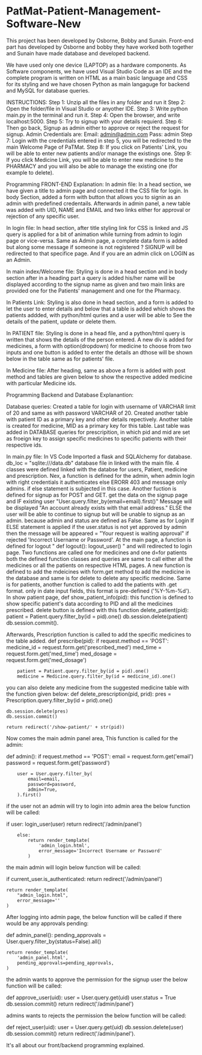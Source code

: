 # PatMat-Patient-Management-Software-New
This project has been developed by Osborne, Bobby and Sunain. Front-end part has developed by Osborne and bobby they have worked both together and  Sunain have made database and developed backend.

We have used only one device (LAPTOP) as a hardware components. 
As Software components, we have used Visual Studio Code as an IDE and the complete program is written on HTML as a main basic language and CSS for its styling and we have chosen Python as main langaguge for backend and MySQL for database queries.

INSTRUCTIONS:
Step 1:
Unzip all the files in any folder and run it
Step 2: 
Open the folder/file in Visual Studio or anyother IDE.
Step 3:
Write python main.py in the terminal and run it.
Step 4:
Open the browser, and write localhost:5000.
Step 5:
Try to signup with your details requierd.
Step 6:
Then go back, Signup as admin either to approve or reject the request for signup. 
Admin Credentials are:
Email: admin@admin.com
Pass: admin
Step 7:
Login with the credentials entered in step 5, you will be redirected to the main Welcome Page of PaTMat.
Step 8:
If you click on Patients' Link, you will be able to enter new patients and/or manage the existings one. 
Step 9:
If you click Medicine Link, you will be able to enter new medicine to the PHARMACY and you will also be able to manage the existing one (for example to delete).


Programming FRONT-END Explanation:
In admin file:
In a head section, we have given a title to admin page and connected it the CSS file for login.
In body Section, added a form with button that allows you to signin as an admin with predefined credentails.
Afterwards in admin panel, a new table was added with UID, NAME and EMAIL  and two links either for approval or rejection of any specific user.

In login file:
In head section, after title styling link for CSS is linked and JS query is applied for a bit of animation while turning from admin to login page or vice-versa.
Same as Admin page, a complete data form is added but along some message if someone is not registered ? SIGNUP will be redirected to that specifice page. 
And if you are an admin click on LOGIN as an Admin.

In main index/Welcome file:
Styling is done in a head section and in body section after in a heading part a query is added his/her name will be displayed according to the signup name as given and two main links are provided one for the Patients' management and one for the Pharmacy.

In Patients Link:
Styling is also done in head section, and a form is added to let the user to enter details and below that a table is added which shows the patients addded, with python/html quries and a user will be able to See the details of the patient, update or delete them.


In PATIENT file:
Styling is done in a head file, and a python/html query is written that shows the details of the person entered.
A new div is added for medicines, a form with option(dropdown) for medicine to choose from two inputs and one button is added to enter the details an dthose will be shown below in the table same as for patients' file.

In Medicine file:
After heading, same as above a form is added with post method and tables are given below to show the respective added medicine with particular Medicine ids.

Programming Backend and Database Explanantion:

Database queries:
Created a table for login with username of VARCHAR limit of 20  and same as with password VARCHAR of 20.
Created another table with patient ID as a primary key and other details repectively. 
Another table is created for medicine, MID as a primary key for this table.
Last table was added in DATABASE queries for prescripition, in which pid and mid are set as froeign key to assign specific medicines to specific patients with their respective ids.

In main.py file:
In VS Code Imported a flask and SQLAlchemy for database.
db_loc = "sqlite:///data.db" database file in linked with the main file.
4 classes were defined linked with the databse for users, Patient, medicine and prescription.
Nex, a function is defined for the admin, when admin login with right credentials it authenticates else ERORR 403 and message only admins. if else statement is subjected in this case. 
Another fuction is defined for signup as for POST and GET. get the data on the signup page and IF existing user "User.query.filter_by(email=email).first()"
Message will be displayed "An account already exists with that email address." ELSE the user will be able to continue to signup but will be unable to signup as an admin. because admin and status are defined as False. Same as for Login If ELSE statement is applied if the user.status is not yet approved by admin then the message will be appeared = "Your request is waiting approval" if rejected 'Incorrect Username or Password'.
At the main page, a function is defined for logout " def logout(): logout_user() " and will redirected to login page.
Two functions are called one for medicines and one d=for patients both the defined function classes and queries are same to call either all the medicines or all the patients on respective HTML pages. 
A new function is defined to add the mdeicines with form.get method to add the medicine in the database and same is for delete to delete any specific medicine. 
Same is for patients, another function is called to add the patients with .get format. only in date input fields, this format is pre-defined ('%Y-%m-%d'). 
In show  patient page, def show_patient_info(pid): this function is defined to show specific patient's data according to PID and all the medicines prescribed. 
delete button is defined with this function 
    delete_patient(pid):
    patient = Patient.query.filter_by(id = pid).one()
    db.session.delete(patient)
    db.session.commit(). 
    
Afterwards, Prescription function is called to add the specific medicines to the table added. 
def prescribe(pid):
    if request.method == 'POST':
        medicine_id = request.form.get('prescribed_med')
        med_time = request.form.get('med_time')
        med_dosage = request.form.get('med_dosage')

        patient = Patient.query.filter_by(id = pid).one()
        medicine = Medicine.query.filter_by(id = medicine_id).one()
 you can also delete any medicine from the suggested medicine table with the function given below:
    def delete_prescription(pid, prid):
    pres = Prescription.query.filter_by(id = prid).one()
    
    db.session.delete(pres)
    db.session.commit()

    return redirect('/show-patient/' + str(pid))

Now comes the main admin panel area, 
This function is called for the admin:

def admin():
    if request.method == 'POST':
        email = request.form.get('email')
        password = request.form.get('password')

        user = User.query.filter_by(
            email=email,
            password=password,
            admin=True,
        ).first()

if the user not an admin will try to login into admin area the below function will be called:
 
 if user:
            login_user(user)
            return redirect('/admin/panel')

        else:
            return render_template(
                'admin_login.html',
                error_message='Incorrect Username or Password'
            )
            
the main admin will login below function will be called:
 
 if current_user.is_authenticated:
        return redirect('/admin/panel')
    
    return render_template(
        "admin_login.html",
        error_message=''
    )

After logging into admin page, the below function will be called if there would be any approvals pending:

def admin_panel():
    pending_approvals = User.query.filter_by(status=False).all()

    return render_template(
        'admin_panel.html',
        pending_approvals=pending_approvals,
    )

the admin wants to approve the permission for the signup user the below function will be called:

def approve_user(uid):
    user = User.query.get(uid)
    user.status = True
    db.session.commit()
    return redirect('/admin/panel')
    
admins wants to rejects the permission the below function will be called:

def reject_user(uid):
    user = User.query.get(uid)
    db.session.delete(user)
    db.session.commit()
    return redirect('/admin/panel').
 
 
It's all about our front/backend programming explained.


